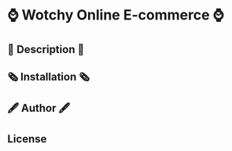 # ⌚ Wotchy Online E-commerce ⌚

## 📖 Description 📖

## 🗞️ Installation 🗞️

## 🖋️ Author 🖋️


## License
